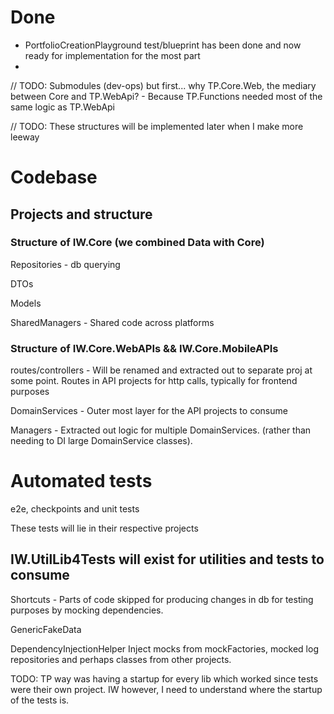 # Done
- PortfolioCreationPlayground test/blueprint has been done and now ready for implementation for the most part
- 


// TODO: Submodules (dev-ops) but first... why TP.Core.Web, the mediary between Core and TP.WebApi? - Because
TP.Functions needed most of the same logic as TP.WebApi

// TODO: These structures will be implemented later when I make more leeway

# Codebase

## Projects and structure

### Structure of IW.Core (we combined Data with Core)
Repositories -
    db querying

DTOs

Models

SharedManagers -
    Shared code across platforms

### Structure of IW.Core.WebAPIs && IW.Core.MobileAPIs
routes/controllers -
    Will be renamed and extracted out to separate proj at some point. Routes in API projects for http calls,
    typically for frontend purposes

DomainServices -
    Outer most layer for the API projects to consume

Managers -
    Extracted out logic for multiple DomainServices. (rather than needing to DI large DomainService classes).

# Automated tests

e2e, checkpoints and unit tests

These tests will lie in their respective projects

## IW.UtilLib4Tests will exist for utilities and tests to consume
Shortcuts -
    Parts of code skipped for producing changes in db for testing purposes by mocking dependencies.

GenericFakeData

DependencyInjectionHelper
    Inject mocks from mockFactories, mocked log repositories and perhaps classes from other projects.

TODO: TP way was having a startup for every lib which worked since tests were their own project. IW however,
I need to understand where the startup of the tests is.


[comment]: <> (The tests will mimic the codebase structure)

[comment]: <> (## Projects and structure)

[comment]: <> (IW.{proj}.UnitTests -)

[comment]: <> (    dependents of each unit of code is mocked)

[comment]: <> (IW.{proj}.E2E -)

[comment]: <> (    end to end &#40;integration testing&#41;)

[comment]: <> (IW.{proj}.E2ECheckpoints - )

[comment]: <> (    Consumed by E2E only)

[comment]: <> (IW.{proj}.UtilLib4Tests - )

[comment]: <> (    Consumed by testing and utility projects)

